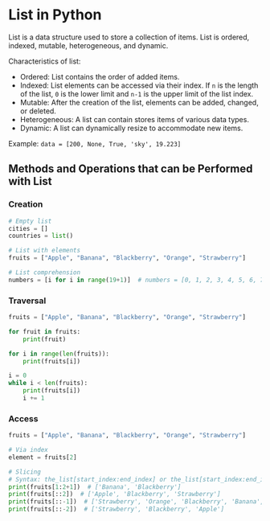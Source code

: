 # List in Python

List is a data structure used to store a collection of items. List is ordered, indexed, mutable, heterogeneous, and
dynamic.

Characteristics of list:

- Ordered: List contains the order of added items.
- Indexed: List elements can be accessed via their index. If `n` is the length of the list, `0` is the lower limit and
  `n-1` is the upper limit of the list index.
- Mutable: After the creation of the list, elements can be added, changed, or deleted.
- Heterogeneous: A list can contain stores items of various data types.
- Dynamic: A list can dynamically resize to accommodate new items.

Example: `data = [200, None, True, 'sky', 19.223]`

## Methods and Operations that can be Performed with List

### Creation

```python
# Empty list
cities = []
countries = list()

# List with elements
fruits = ["Apple", "Banana", "Blackberry", "Orange", "Strawberry"]

# List comprehension
numbers = [i for i in range(19+1)]  # numbers = [0, 1, 2, 3, 4, 5, 6, 7, 8, 9, 10, 11, 12, 13, 14, 15, 16, 17, 18, 19]
```

### Traversal

```python
fruits = ["Apple", "Banana", "Blackberry", "Orange", "Strawberry"]

for fruit in fruits:
    print(fruit)

for i in range(len(fruits)):
    print(fruits[i])

i = 0
while i < len(fruits):
    print(fruits[i])
    i += 1
```

### Access

```python
fruits = ["Apple", "Banana", "Blackberry", "Orange", "Strawberry"]

# Via index
element = fruits[2]

# Slicing
# Syntax: the_list[start_index:end_index] or the_list[start_index:end_index:step_size]
print(fruits[1:2+1])  # ['Banana', 'Blackberry']
print(fruits[::2])  # ['Apple', 'Blackberry', 'Strawberry']
print(fruits[::-1])  # ['Strawberry', 'Orange', 'Blackberry', 'Banana', 'Apple']
print(fruits[::-2])  # ['Strawberry', 'Blackberry', 'Apple']
```
